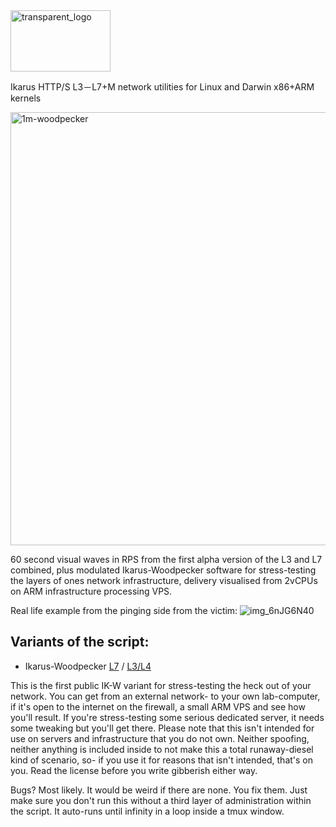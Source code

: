 <img width="160" height="98" alt="transparent_logo" src="https://github.com/user-attachments/assets/e06c5b86-ce77-4276-8937-2b1b1aca60a7" />

Ikarus HTTP/S L3－L7+M network utilities for Linux and Darwin x86+ARM kernels

<img width="2095" height="693" alt="1m-woodpecker" src="https://github.com/user-attachments/assets/76882e72-8eab-4327-896d-6e657e085e2b" />

60 second visual waves in RPS from the first alpha version of the L3 and L7 combined, plus modulated Ikarus-Woodpecker software for stress-testing the layers of ones network infrastructure,
delivery visualised from 2vCPUs on ARM infrastructure processing VPS.

Real life example from the pinging side from the victim:
![img_6nJG6N40](https://github.com/user-attachments/assets/f9a41675-59e3-45d3-852e-dc2ec4bbd132)


## Variants of the script:
- Ikarus-Woodpecker [L7](https://github.com/biopreparat/Ikarus/blob/main/W/IKW1a-p1.sh) / [L3/L4](https://github.com/biopreparat/Ikarus/blob/main/W/IKW1a-p2.sh)

This is the first public IK-W variant for stress-testing the heck out of your network. You can get from an external network- to your own lab-computer, if it's open to the internet on the firewall, a small ARM VPS and see how you'll result. If you're stress-testing some serious dedicated server, it needs some tweaking but you'll get there. Please note that this isn't intended for use on servers and infrastructure that you do not own. Neither spoofing, neither anything is included inside to not make this a total runaway-diesel kind of scenario, so- if you use it for reasons that isn't intended, that's on you. Read the license before you write gibberish either way.

Bugs? Most likely. It would be weird if there are none. You fix them. Just make sure you don't run this without a third layer of administration within the script. It auto-runs until infinity in a loop inside a tmux window.
